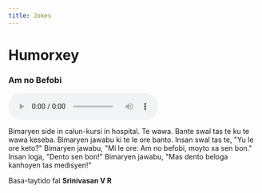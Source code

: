 ```yaml
---
title: Jokes
---
```


# Humorxey

### Am no Befobi

<audio controls>
 <source src="/humorxey/am no befobi.mp3" type="audio/mp3" />
 <p>Your user agent does not support the HTML5 Audio element.</p>
</audio>

Bimaryen side in calun-kursi in hospital. Te wawa. Bante swal tas te ku te wawa keseba. Bimaryen jawabu ki te le ore banto. Insan swal tas te, "Yu le ore keto?" Bimaryen jawabu, "Mi le ore: Am no befobi, moyto xa sen bon." Insan loga, "Dento sen bon!" Bimaryen jawabu, "Mas dento beloga kanhoyen tas medisyen!"

Basa-taytido fal **Srinivasan V R**